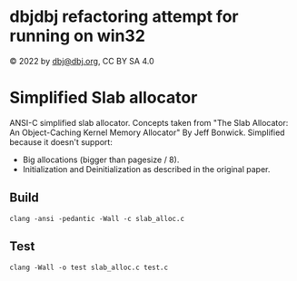 # dbjdbj refactoring attempt for running on win32

&copy; 2022 by dbj@dbj.org, CC BY SA 4.0

# Simplified Slab allocator

ANSI-C simplified slab allocator. Concepts taken from "The Slab Allocator: An Object-Caching Kernel Memory Allocator" By Jeff Bonwick.
Simplified because it doesn't support:
- Big allocations (bigger than pagesize / 8).
- Initialization and Deinitialization as described in the original paper.

## Build

	clang -ansi -pedantic -Wall -c slab_alloc.c

## Test

	clang -Wall -o test slab_alloc.c test.c
